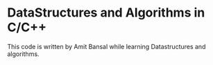 # DataStructures and Algorithms in C/C++

This code is written by Amit Bansal while learning Datastructures and algorithms.
